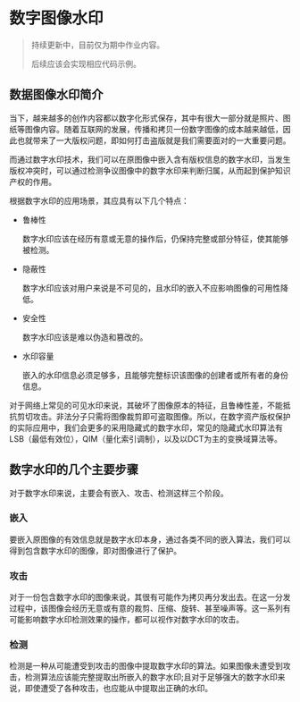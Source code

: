 # 数字图像水印

> 持续更新中，目前仅为期中作业内容。
>
> 后续应该会实现相应代码示例。

## 数据图像水印简介

当下，越来越多的创作内容都以数字化形式保存，其中有很大一部分就是照片、图纸等图像内容。随着互联网的发展，传播和拷贝一份数字图像的成本越来越低，因此也就带来了一大版权问题，即如何打击盗版就是我们需要面对的一大重要问题。

而通过数字水印技术，我们可以在原图像中嵌入含有版权信息的数字水印，当发生版权冲突时，可以通过检测争议图像中的数字水印来判断归属，从而起到保护知识产权的作用。

根据数字水印的应用场景，其应具有以下几个特点：

- 鲁棒性

    数字水印应该在经历有意或无意的操作后，仍保持完整或部分特征，使其能够被检测。
- 隐蔽性

    数字水印应该对用户来说是不可见的，且水印的嵌入不应影响图像的可用性降低。
- 安全性

    数字水印应该是难以伪造和篡改的。
- 水印容量

    嵌入的水印信息必须足够多，且能够完整标识该图像的创建者或所有者的身份信息。

对于网络上常见的可见水印来说，其破坏了图像原本的特征，且鲁棒性差，不能抵抗剪切攻击。非法分子只需将图像裁剪即可盗取图像。所以，在数字资产版权保护的实际应用中，我们会更多的采用隐藏式的数字水印，常见的隐藏式水印算法有LSB（最低有效位），QIM（量化索引调制），以及以DCT为主的变换域算法等。

## 数字水印的几个主要步骤

对于数字水印来说，主要会有嵌入、攻击、检测这样三个阶段。

### 嵌入

要嵌入原图像的有效信息就是数字水印本身，通过各类不同的嵌入算法，我们可以得到包含数字水印的图像，即对图像进行了保护。

### 攻击

对于一份包含数字水印的图像来说，其很有可能作为拷贝再分发出去。在这一分发过程中，该图像会经历无意或有意的裁剪、压缩、旋转、甚至噪声等。这一系列有可能影响数字水印检测效果的操作，都可以视作对数字水印的攻击。

### 检测

检测是一种从可能遭受到攻击的图像中提取数字水印的算法。如果图像未遭受到攻击，检测算法应该能完整提取出所嵌入的数字水印;且对于足够强大的数字水印来说，即使遭受了各种攻击，也应能从中提取出正确的水印。
